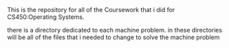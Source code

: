 This is the repository for all of the Coursework that i did for CS450:Operating Systems. 

there is a directory dedicated to each machine problem. in these directories will be all of the files that i needed to change to solve the machine problem